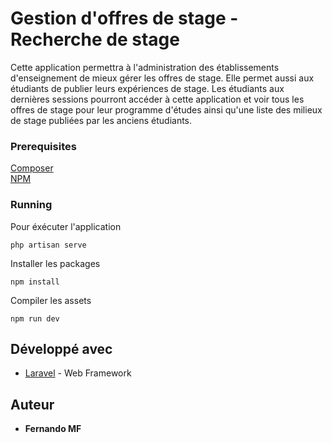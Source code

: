 # Gestion d'offres de stage - Recherche de stage

Cette application permettra à l'administration des établissements d'enseignement de mieux gérer les offres de stage.
Elle permet aussi aux étudiants de publier leurs expériences de stage.
Les étudiants aux dernières sessions pourront accéder à cette application et voir tous les offres de stage pour leur programme
d'études ainsi qu'une liste des milieux de stage publiées par les anciens étudiants.

### Prerequisites

[Composer](https://getcomposer.org/download/)  
[NPM](https://www.npmjs.com/)

### Running

Pour éxécuter l'application

```
php artisan serve
```

Installer les packages

```
npm install
```

Compiler les assets

```
npm run dev
```


## Développé avec

* [Laravel](https://laravel.com/) - Web Framework

## Auteur

* **Fernando MF**